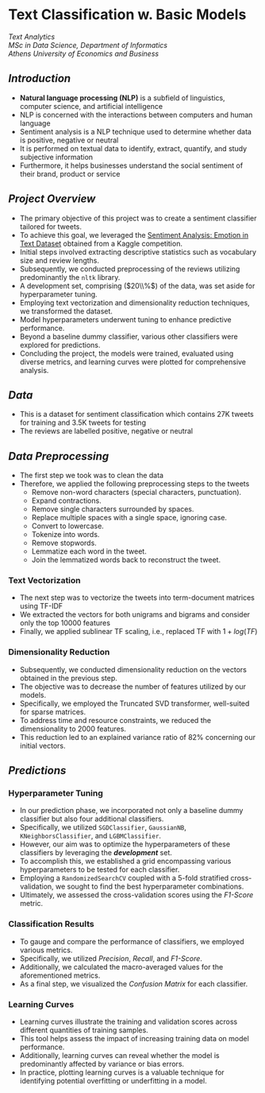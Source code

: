 # Text Classification w. Basic Models

*Text Analytics*  
*MSc in Data Science, Department of Informatics*  
*Athens University of Economics and Business*

## *Introduction*

- **Natural language processing (NLP)** is a subfield of linguistics, computer science, and artificial intelligence
- NLP is concerned with the interactions between computers and human language
- Sentiment analysis is a NLP technique used to determine whether data is positive, negative or neutral
- It is performed on textual data to identify, extract, quantify, and study subjective information
- Furthermore, it helps businesses understand the social sentiment of their brand, product or service

## *Project Overview*

-  The primary objective of this project was to create a sentiment classifier tailored for tweets.
- To achieve this goal, we leveraged the [Sentiment Analysis: Emotion in Text Dataset](https://www.kaggle.com/competitions/tweet-sentiment-extraction/data) obtained from a Kaggle competition.
- Initial steps involved extracting descriptive statistics such as vocabulary size and review lengths.
- Subsequently, we conducted preprocessing of the reviews utilizing predominantly the `nltk` library.
- A development set, comprising ($20\\%$) of the data, was set aside for hyperparameter tuning.
- Employing text vectorization and dimensionality reduction techniques, we transformed the dataset.
- Model hyperparameters underwent tuning to enhance predictive performance.
- Beyond a baseline dummy classifier, various other classifiers were explored for predictions.
- Concluding the project, the models were trained, evaluated using diverse metrics, and learning curves were plotted for comprehensive analysis.

## *Data*

- This is a dataset for sentiment classification which contains 27K tweets for training and 3.5K tweets for testing
- The reviews are labelled positive, negative or neutral

## *Data Preprocessing*

- The first step we took was to clean the data
- Therefore, we applied the following preprocessing steps to the tweets
  - Remove non-word characters (special characters, punctuation).
  - Expand contractions.
  - Remove single characters surrounded by spaces.
  - Replace multiple spaces with a single space, ignoring case.
  - Convert to lowercase.
  - Tokenize into words.
  - Remove stopwords.
  - Lemmatize each word in the tweet.
  - Join the lemmatized words back to reconstruct the tweet.

### Text Vectorization

- The next step was to vectorize the tweets into term-document matrices using TF-IDF
- We extracted the vectors for both unigrams and bigrams and consider only the top $10000$ features
- Finally, we applied sublinear TF scaling, i.e., replaced TF with $1 + log(TF)$

### Dimensionality Reduction

- Subsequently, we conducted dimensionality reduction on the vectors obtained in the previous step.
- The objective was to decrease the number of features utilized by our models.
- Specifically, we employed the Truncated SVD transformer, well-suited for sparse matrices.
- To address time and resource constraints, we reduced the dimensionality to 2000 features.
- This reduction led to an explained variance ratio of 82% concerning our initial vectors.

## *Predictions*

### Hyperparameter Tuning

- In our prediction phase, we incorporated not only a baseline dummy classifier but also four additional classifiers.
- Specifically, we utilized `SGDClassifier`, `GaussianNB`, `KNeighborsClassifier`, and `LGBMClassifier`.
- However, our aim was to optimize the hyperparameters of these classifiers by leveraging the ***development*** set.
- To accomplish this, we established a grid encompassing various hyperparameters to be tested for each classifier.
- Employing a `RandomizedSearchCV` coupled with a 5-fold stratified cross-validation, we sought to find the best hyperparameter combinations.
- Ultimately, we assessed the cross-validation scores using the *F1-Score* metric.

### Classification Results

- To gauge and compare the performance of classifiers, we employed various metrics.
- Specifically, we utilized *Precision*, *Recall*, and *F1-Score*.
- Additionally, we calculated the macro-averaged values for the aforementioned metrics.
- As a final step, we visualized the *Confusion Matrix* for each classifier.

### Learning Curves

- Learning curves illustrate the training and validation scores across different quantities of training samples.
- This tool helps assess the impact of increasing training data on model performance.
- Additionally, learning curves can reveal whether the model is predominantly affected by variance or bias errors.
- In practice, plotting learning curves is a valuable technique for identifying potential overfitting or underfitting in a model.
